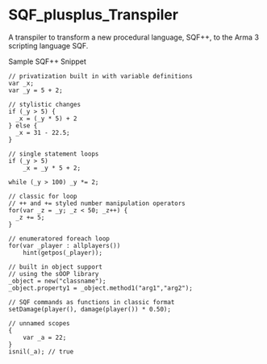 # SQF_plusplus_Transpiler
A transpiler to transform a new procedural language, SQF++, to the Arma 3 scripting language SQF.


Sample SQF++ Snippet

```
// privatization built in with variable definitions
var _x;
var _y = 5 + 2;

// stylistic changes
if (_y > 5) {
  _x = (_y * 5) + 2
} else {
  _x = 31 - 22.5;
}

// single statement loops
if (_y > 5)
	_x = _y * 5 + 2;

while (_y > 100) _y *= 2;

// classic for loop
// ++ and += styled number manipulation operators
for(var _z = _y; _z < 50; _z++) {
  _z += 5;
}

// enumeratored foreach loop
for(var _player : allplayers())
	hint(getpos(_player));

// built in object support
// using the sOOP library
_object = new("classname");
_object.property1 = _object.method1("arg1","arg2");

// SQF commands as functions in classic format
setDamage(player(), damage(player()) * 0.50);

// unnamed scopes
{
	var _a = 22;
}
isnil(_a); // true
```
